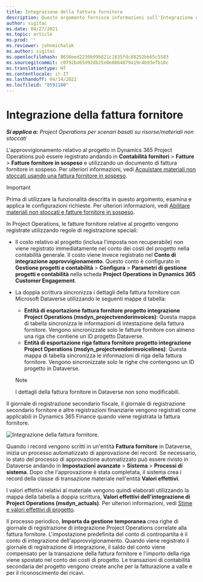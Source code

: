 ```yaml
---
title: Integrazione della fattura fornitore
description: Questo argomento fornisce informazioni sull'Integrazione della fattura fornitore in Project Operations.
author: sigitac
ms.date: 04/27/2021
ms.topic: article
ms.prod: ''
ms.reviewer: johnmichalak
ms.author: sigitac
ms.openlocfilehash: 8650eed2230b99b821c1635fdc88252bb65c5583
ms.sourcegitcommit: c0792bd65d92db25e0e8864879a19c4b93efb10c
ms.translationtype: HT
ms.contentlocale: it-IT
ms.lasthandoff: 04/14/2022
ms.locfileid: "8591180"
---
```

# <a name="vendor-invoice-integration"></a>Integrazione della fattura fornitore

_**Si applica a:** Project Operations per scenari basati su risorse/materiali non stoccati_

L'approvvigionamento relativo al progetto in Dynamics 365 Project Operations può essere registrato andando in **Contabilità fornitori** > **Fatture** > **Fatture fornitore in sospeso** e utilizzando un documento di fattura fornitore in sospeso. Per ulteriori informazioni, vedi [Acquistare materiali non stoccati usando una fattura fornitore in sospeso](../procurement/pending-vendor-invoices.md).

> [!IMPORTANT]
> Prima di utilizzare la funzionalità descritta in questo argomento, esamina e applica le configurazioni richieste. Per ulteriori informazioni, vedi [Abilitare materiali non stoccati e fatture fornitore in sospeso](../procurement/configure-materials-nonstocked.md).

In Project Operations, le fatture fornitore relative al progetto vengono registrate utilizzando regole di registrazione speciali:

- Il costo relativo al progetto (inclusa l'imposta non recuperabile) non viene registrato immediatamente nel conto dei costi del progetto nella contabilità generale. Il costo viene invece registrato nel **Conto di integrazione approvvigionamento**. Questo conto è configurato in **Gestione progetti e contabilità** > **Configura** > **Parametri di gestione progetti e contabilità** nella scheda **Project Operations in Dynamics 365 Customer Engagement**.
- La doppia scrittura sincronizza i dettagli della fattura fornitore con Microsoft Dataverse utilizzando le seguenti mappe d tabella:

     - **Entità di esportazione fattura fornitore progetto integrazione Project Operations (msdyn_projectvendorinvoices)**: Questa mappa di tabella sincronizza le informazioni di intestazione della fattura fornitore. Vengono sincronizzate solo le fatture fornitore con almeno una riga che contiene un ID progetto Dataverse.
     - **Entità di esportazione riga fattura fornitore progetto integrazione Project Operations (msdyn_projectvendorinvoicelines)**: Questa mappa di tabella sincronizza le informazioni di riga della fattura fornitore. Vengono sincronizzate solo le righe che contengono un ID progetto in Dataverse.

     > [!NOTE]
     > I dettagli della fattura fornitore in Dataverse non sono modificabili.

Il giornale di registrazione secondario fiscale, il giornale di registrazione secondario fornitore e altre registrazioni finanziarie vengono registrati come applicabili in Dynamics 365 Finance quando viene registrata la fattura fornitore.

![Integrazione della fattura fornitore.](media/DW7VendorInvoice.png)

Quando i record vengono scritti in un'entità **Fattura fornitore** in Dataverse, inizia un processo automatizzato di approvazione dei record. Se necessario, lo stato del processo di approvazione automatizzato può essere rivisto in Dataverse andando in **Impostazioni avanzate** > **Sistema** > **Processi di sistema**. Dopo che l'approvazione è stata completata, il sistema crea i record della classe di transazione materiale nell'entità **Valori effettivi**.

I valori effettivi relativi al materiale vengono quindi elaborati utilizzando la mappa della tabella a doppia scrittura, **Valori effettivi dell'integrazione di Project Operations (msdyn_actuals)**. Per ulteriori informazioni, vedi [Stime e valori effettivi di progetto](resource-dual-write-estimates-actuals.md).

Il processo periodico, **Importa da gestione temporanea** crea righe di giornale di registrazione di integrazione Project Operations correlate alla fattura fornitore. L'impostazione predefinita del conto di contropartita è il conto di integrazione dell'approvvigionamento. Quando viene registrato il giornale di registrazione di integrazione, il saldo del conto viene compensato per la transazione della fattura fornitore e l'importo della riga viene spostato nel conto dei costi di progetto. Le transazioni di contabilità secondaria del progetto vengono create anche per la fatturazione a valle e per il riconoscimento dei ricavi.
